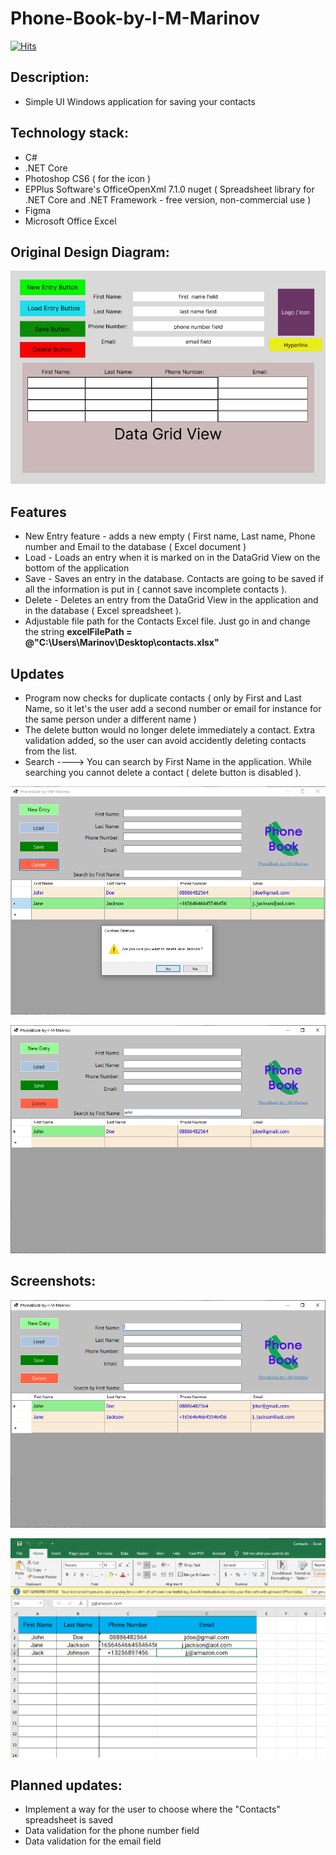 # Phone-Book-by-I-M-Marinov
[![Hits](https://hits.seeyoufarm.com/api/count/incr/badge.svg?url=https%3A%2F%2Fgithub.com%2FI-M-Marinov%2FPhone-Book-by-I-M-Marinov&count_bg=%230098ED&title_bg=%23292727&icon=iconify.svg&icon_color=%23E7E7E7&title=views&edge_flat=false)](https://hits.seeyoufarm.com)

## Description:

- Simple UI Windows application for saving your contacts 

## Technology stack:
- C#
- .NET Core
- Photoshop CS6 ( for the icon )
- EPPlus Software's OfficeOpenXml 7.1.0 nuget ( Spreadsheet library for .NET Core and .NET Framework - free version, non-commercial use )
- Figma
- Microsoft Office Excel
  

## Original Design Diagram:

<p align="center">
<img src="./Phone-Book-by-I-M-Marinov/pictures/design-diagram-phone-book.png">
</p>


## Features
- New Entry feature - adds a new empty ( First name, Last name, Phone number and Email to the database ( Excel document )
- Load - Loads an entry when it is marked on in the DataGrid View on the bottom of the application
- Save - Saves an entry in the database. Contacts are going to be saved if all the information is put in ( cannot save incomplete contacts ).
- Delete - Deletes an entry from the DataGrid View in the application and in the database ( Excel spreadsheet ).
- Adjustable file path for the Contacts Excel file. Just go in and change the string **excelFilePath = @"C:\Users\Marinov\Desktop\contacts.xlsx"**

## Updates
- Program now checks for duplicate contacts ( only by First and Last Name, so it let's the user add a second number or email for instance for the same person under a different name )
- The delete button would no longer delete immediately a contact. Extra validation added, so the user can avoid accidently deleting contacts from the list.
- Search ----> You can search by First Name in the application. While searching you cannot delete a contact ( delete button is disabled ).
  
<p align="center">
<img src="./Phone-Book-by-I-M-Marinov/pictures/Phone-book-screenshot2-deleteButton.png"> 
</p>

<p align="center">
<img src="./Phone-Book-by-I-M-Marinov/pictures/Phone-book-screenshot3-deleteButton2.png"> 
</p>

## Screenshots: 

<p align="center">
<img src="./Phone-Book-by-I-M-Marinov/pictures/Phone-book-screenshot1.png">
</p>

<p align="center">
<img src="./Phone-Book-by-I-M-Marinov/pictures/Phone-book-screenshot4-spreadsheet.png">
</p>


## Planned updates:

- Implement a way for the user to choose where the "Contacts" spreadsheet is saved 
- Data validation for the phone number field
- Data validation for the email field
  








 

